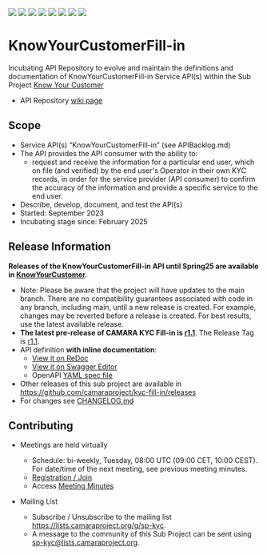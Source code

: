 <a href="https://github.com/camaraproject/KnowYourCustomerFill-in/commits/" title="Last Commit"><img src="https://img.shields.io/github/last-commit/camaraproject/KnowYourCustomerFill-in?style=plastic"></a>
<a href="https://github.com/camaraproject/KnowYourCustomerFill-in/issues" title="Open Issues"><img src="https://img.shields.io/github/issues/camaraproject/KnowYourCustomerFill-in?style=plastic"></a>
<a href="https://github.com/camaraproject/KnowYourCustomerFill-in/pulls" title="Open Pull Requests"><img src="https://img.shields.io/github/issues-pr/camaraproject/KnowYourCustomerFill-in?style=plastic"></a>
<a href="https://github.com/camaraproject/KnowYourCustomerFill-in/graphs/contributors" title="Contributors"><img src="https://img.shields.io/github/contributors/camaraproject/KnowYourCustomerFill-in?style=plastic"></a>
<a href="https://github.com/camaraproject/KnowYourCustomerFill-in" title="Repo Size"><img src="https://img.shields.io/github/repo-size/camaraproject/KnowYourCustomerFill-in?style=plastic"></a>
<a href="https://github.com/camaraproject/KnowYourCustomerFill-in/blob/main/LICENSE" title="License"><img src="https://img.shields.io/badge/License-Apache%202.0-green.svg?style=plastic"></a>
<a href="https://github.com/camaraproject/KnowYourCustomerFill-in/releases/latest" title="Latest Release"><img src="https://img.shields.io/github/release/camaraproject/KnowYourCustomerFill-in?style=plastic"></a>
<a href="https://github.com/camaraproject/Governance/blob/main/ProjectStructureAndRoles.md" title="Incubating API Repository"><img src="https://img.shields.io/badge/Incubating%20API%20Repository-green?style=plastic"></a>

# KnowYourCustomerFill-in

Incubating API Repository to evolve and maintain the definitions and documentation of KnowYourCustomerFill-in Service API(s) within the Sub Project [Know Your Customer](https://lf-camaraproject.atlassian.net/wiki/x/I4DGB)

* API Repository [wiki page](https://lf-camaraproject.atlassian.net/wiki/x/AYAzC)

## Scope

* Service API(s) “KnowYourCustomerFill-in” (see APIBacklog.md) 
* The API provides the API consumer with the ability to:  
  * request and receive the information for a particular end user, which on file (and verified) by the end user's Operator in their own KYC records, in order for the service provider (API consumer) to confirm the accuracy of the information and provide a specific service to the end user.
* Describe, develop, document, and test the API(s)
* Started: September 2023
* Incubating stage since: February 2025

## Release Information

**Releases of the KnowYourCustomerFill-in API until Spring25 are available in [KnowYourCustomer](https://github.com/camaraproject/KnowYourCustomer).**


* Note: Please be aware that the project will have updates to the main branch. There are no compatibility guarantees associated with code in any branch, including main, until a new release is created. For example, changes may be reverted before a release is created. For best results, use the latest available release.
* **The latest pre-release of CAMARA KYC Fill-in is [r1.1](https://github.com/camaraproject/KnowYourCustomerFill-in/tree/r1.1)**. The Release Tag is [r1.1](https://github.com/camaraproject/KnowYourCustomerFill-in/releases/tag/r1.1).
* API definition **with inline documentation**:
    * [View it on ReDoc](https://redocly.github.io/redoc/?url=https://raw.githubusercontent.com/camaraproject/KnowYourCustomerFill-in/r1.1/code/API_definitions/kyc-fill-in.yaml&nocors)
    * [View it on Swagger Editor](https://camaraproject.github.io/swagger-ui/?url=https://raw.githubusercontent.com/camaraproject/KnowYourCustomerFill-in/r1.1/code/API_definitions/kyc-fill-in.yaml)
    * OpenAPI [YAML spec file](https://github.com/camaraproject/KnowYourCustomerFill-in/blob/r1.1/code/API_definitions/kyc-fill-in.yaml)
* Other releases of this sub project are available in https://github.com/camaraproject/kyc-fill-in/releases
* For changes see [CHANGELOG.md](https://github.com/camaraproject/KnowYourCustomerFill-in/blob/main/CHANGELOG.md)    

## Contributing

* Meetings are held virtually <!-- for new, independent Sandbox API repositories request a meeting link from the LF admin team or replace the information with the existing meeting information of the Sub Project -->

  * Schedule: bi-weekly, Tuesday, 08:00 UTC (09:00 CET, 10:00 CEST). For date/time of the next meeting, see previous meeting minutes.
  * [Registration / Join](https://zoom-lfx.platform.linuxfoundation.org/meeting/96235150735?password=7e3fea67-a76e-4941-8a70-392cf5545917)
  * Access [Meeting Minutes](https://lf-camaraproject.atlassian.net/wiki/spaces/CAM/pages/14551060/KnowYourCustomer+Meeting+Minutes)

* Mailing List
  * Subscribe / Unsubscribe to the mailing list <https://lists.camaraproject.org/g/sp-kyc>.
  * A message to the community of this Sub Project can be sent using <sp-kyc@lists.camaraproject.org>.
